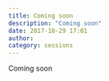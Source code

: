 ```yaml
---
title: Coming soon
description: "Coming soon"
date: 2017-10-29 17:01
author:
category: sessions
---
```

Coming soon